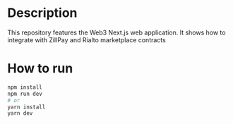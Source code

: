 # Description

This repository features the Web3 Next.js web application. It shows how to integrate with ZillPay and Rialto marketplace contracts

# How to run

```bash
npm install
npm run dev
# or
yarn install
yarn dev
```